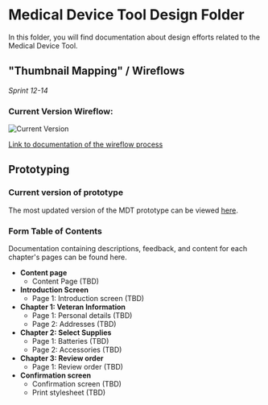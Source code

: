 # Medical Device Tool Design Folder

In this folder, you will find documentation about design efforts related to the Medical Device Tool.

## "Thumbnail Mapping" / Wireflows

_Sprint 12-14_ 

### Current Version Wireflow:
![Current Version](https://github.com/department-of-veterans-affairs/va.gov-team/blob/master/products/medical-device-tool/design/thumbnail-mapping/thumbnail_mapping-v4-2.jpg "Iteration One")

[Link to documentation of the wireflow process](https://github.com/department-of-veterans-affairs/va.gov-team/tree/master/products/medical-device-tool/design/thumbnail-mapping)

## Prototyping

### Current version of prototype
The most updated version of the MDT prototype can be viewed [here](https://vsateams.invisionapp.com/share/6MVTG94WNH5).

### Form Table of Contents 
Documentation containing descriptions, feedback, and content for each chapter's pages can be found here.

- **Content page** 
   - Content Page (TBD)
- **Introduction Screen**
   - Page 1: Introduction screen (TBD)
- **Chapter 1: Veteran Information**
   - Page 1: Personal details (TBD)
   - Page 2: Addresses (TBD)
- **Chapter 2: Select Supplies** 
   - Page 1: Batteries (TBD)
   - Page 2: Accessories (TBD)
- **Chapter 3: Review order** 
   - Page 1: Review order (TBD)
- **Confirmation screen** 
   - Confirmation screen (TBD)
   - Print stylesheet (TBD)
